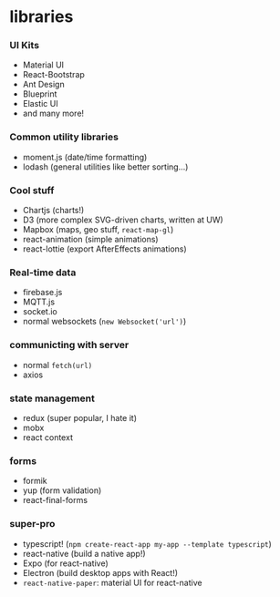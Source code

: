 # libraries

### UI Kits
 - Material UI
 - React-Bootstrap
 - Ant Design
 - Blueprint
 - Elastic UI
 - and many more!

### Common utility libraries
 - moment.js (date/time formatting)
 - lodash (general utilities like better sorting...)

### Cool stuff
 - Chartjs (charts!)
 - D3 (more complex SVG-driven charts, written at UW)
 - Mapbox (maps, geo stuff, `react-map-gl`)
 - react-animation (simple animations)
 - react-lottie (export AfterEffects animations)

### Real-time data
 - firebase.js
 - MQTT.js 
 - socket.io
 - normal websockets (`new Websocket('url')`)

### communicting with server
 - normal `fetch(url)`
 - axios

### state management
 - redux (super popular, I hate it)
 - mobx
 - react context 

### forms
 - formik
 - yup (form validation)
 - react-final-forms

### super-pro
 - typescript! (`npm create-react-app my-app --template typescript`)
 - react-native (build a native app!)
 - Expo (for react-native) 
 - Electron (build desktop apps with React!)
 - `react-native-paper`: material UI for react-native

